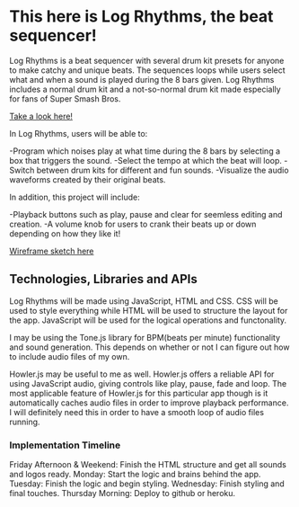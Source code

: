 # This here is Log Rhythms, the beat sequencer!

Log Rhythms is a beat sequencer with several drum kit presets for anyone to make catchy and unique beats. The sequences loops while users select what and when a sound is played during the 8 bars given. Log Rhythms includes a normal drum kit and a not-so-normal drum kit made especially for fans of Super Smash Bros.

[Take a look here!](https://colemartindale.github.io/Log-Rhythms/)

In Log Rhythms, users will be able to:

-Program which noises play at what time during the 8 bars by selecting a box that triggers the sound.
-Select the tempo at which the beat will loop.
-Switch between drum kits for different and fun sounds.
-Visualize the audio waveforms created by their original beats.

In addition, this project will include:

-Playback buttons such as play, pause and clear for seemless editing and creation.
-A volume knob for users to crank their beats up or down depending on how they like it!

[Wireframe sketch here](https://wireframe.cc/pro/pp/9c7cc4b95540657)

## Technologies, Libraries and APIs

Log Rhythms will be made using JavaScript, HTML and CSS. CSS will be used to style everything while HTML will be used to structure the layout for the app. JavaScript will be used for the logical operations and functonality. 

I may be using the Tone.js library for BPM(beats per minute) functionality and sound generation. This depends on whether or not I can figure out how to include audio files of my own. 

Howler.js may be useful to me as well. Howler.js offers a reliable API for using JavaScript audio, giving controls like play, pause, fade and loop. The most applicable feature of Howler.js for this particular app though is it automatically caches audio files in order to improve playback performance. I will definitely need this in order to have a smooth loop of audio files running.

### Implementation Timeline

Friday Afternoon & Weekend: Finish the HTML structure and get all sounds and logos ready.
Monday: Start the logic and brains behind the app.
Tuesday: Finish the logic and begin styling.
Wednesday: Finish styling and final touches.
Thursday Morning: Deploy to github or heroku.
